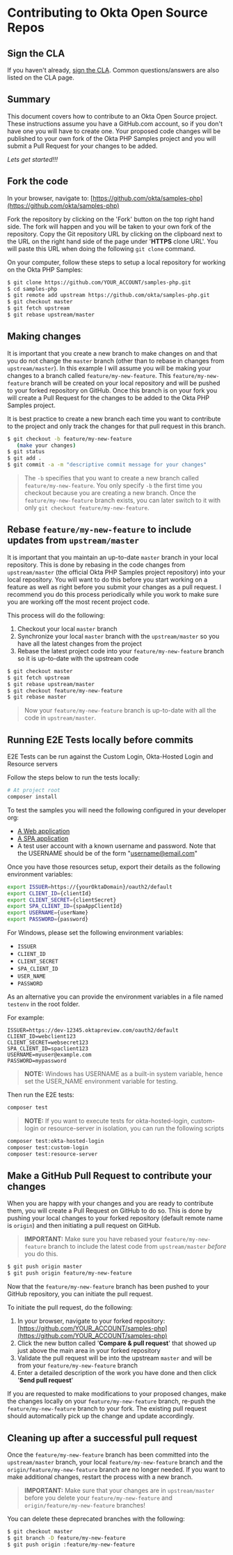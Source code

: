 Contributing to Okta Open Source Repos
======================================

Sign the CLA
------------

If you haven't already, [sign the CLA](https://developer.okta.com/cla/).  Common questions/answers are also listed on the CLA page.

Summary
-------
This document covers how to contribute to an Okta Open Source project. These instructions assume you have a GitHub.com account, so if you don't have one you will have to create one. Your proposed code changes will be published to your own fork of the Okta PHP Samples project and you will submit a Pull Request for your changes to be added.

_Lets get started!!!_


Fork the code
-------------

In your browser, navigate to: [https://github.com/okta/samples-php](https://github.com/okta/samples-php)

Fork the repository by clicking on the 'Fork' button on the top right hand side.  The fork will happen and you will be taken to your own fork of the repository.  Copy the Git repository URL by clicking on the clipboard next to the URL on the right hand side of the page under '**HTTPS** clone URL'.  You will paste this URL when doing the following `git clone` command.

On your computer, follow these steps to setup a local repository for working on the Okta PHP Samples:

``` bash
$ git clone https://github.com/YOUR_ACCOUNT/samples-php.git
$ cd samples-php
$ git remote add upstream https://github.com/okta/samples-php.git
$ git checkout master
$ git fetch upstream
$ git rebase upstream/master
```


Making changes
--------------

It is important that you create a new branch to make changes on and that you do not change the `master` branch (other than to rebase in changes from `upstream/master`).  In this example I will assume you will be making your changes to a branch called `feature/my-new-feature`.  This `feature/my-new-feature` branch will be created on your local repository and will be pushed to your forked repository on GitHub.  Once this branch is on your fork you will create a Pull Request for the changes to be added to the Okta PHP Samples project.

It is best practice to create a new branch each time you want to contribute to the project and only track the changes for that pull request in this branch.

``` bash
$ git checkout -b feature/my-new-feature
   (make your changes)
$ git status
$ git add .
$ git commit -a -m "descriptive commit message for your changes"
```

> The `-b` specifies that you want to create a new branch called `feature/my-new-feature`.  You only specify `-b` the first time you checkout because you are creating a new branch.  Once the `feature/my-new-feature` branch exists, you can later switch to it with only `git checkout feature/my-new-feature`.


Rebase `feature/my-new-feature` to include updates from `upstream/master`
------------------------------------------------------------

It is important that you maintain an up-to-date `master` branch in your local repository.  This is done by rebasing in the code changes from `upstream/master` (the official Okta PHP Samples project repository) into your local repository.  You will want to do this before you start working on a feature as well as right before you submit your changes as a pull request.  I recommend you do this process periodically while you work to make sure you are working off the most recent project code.

This process will do the following:

1. Checkout your local `master` branch
2. Synchronize your local `master` branch with the `upstream/master` so you have all the latest changes from the project
3. Rebase the latest project code into your `feature/my-new-feature` branch so it is up-to-date with the upstream code

``` bash
$ git checkout master
$ git fetch upstream
$ git rebase upstream/master
$ git checkout feature/my-new-feature
$ git rebase master
```

> Now your `feature/my-new-feature` branch is up-to-date with all the code in `upstream/master`.

Running E2E Tests locally before commits
----------------------------------------
E2E Tests can be run against the Custom Login, Okta-Hosted Login and Resource servers

Follow the steps below to run the tests locally:

```bash
# At project root
composer install
```
To test the samples you will need the following configured in your developer org:

* [A Web application](/okta-hosted-login#prerequisites)
* [A SPA application](https://github.com/okta/samples-js-angular/tree/master/okta-hosted-login#prerequisites)
* A test user account with a known username and password. Note that the USERNAME should be of the form "username@email.com"

Once you have those resources setup, export their details as the following environment variables:

```bash
export ISSUER=https://{yourOktaDomain}/oauth2/default
export CLIENT_ID={clientId}
export CLIENT_SECRET={clientSecret}
export SPA_CLIENT_ID={spaAppClientId}
export USERNAME={userName}
export PASSWORD={password}
```

For Windows, please set the following environment variables:
- `ISSUER`
- `CLIENT_ID`
- `CLIENT_SECRET`
- `SPA_CLIENT_ID`
- `USER_NAME`
- `PASSWORD`

As an alternative you can provide the environment variables in a file named `testenv` in the root folder.

For example:

```
ISSUER=https://dev-12345.oktapreview.com/oauth2/default
CLIENT_ID=webclient123
CLIENT_SECRET=websecret123
SPA_CLIENT_ID=spaclient123
USERNAME=myuser@example.com
PASSWORD=mypassword
```

> **NOTE:** Windows has USERNAME as a built-in system variable, hence set the USER_NAME environment variable for testing.

Then run the E2E tests:

```bash
composer test
```

> **NOTE:** If you want to execute tests for okta-hosted-login, custom-login or resource-server in isolation, you can run the following scripts

```bash
composer test:okta-hosted-login
composer test:custom-login
composer test:resource-server
```

Make a GitHub Pull Request to contribute your changes
-----------------------------------------------------

When you are happy with your changes and you are ready to contribute them, you will create a Pull Request on GitHub to do so.  This is done by pushing your local changes to your forked repository (default remote name is `origin`) and then initiating a pull request on GitHub.

> **IMPORTANT:** Make sure you have rebased your `feature/my-new-feature` branch to include the latest code from `upstream/master` _before_ you do this.

``` bash
$ git push origin master
$ git push origin feature/my-new-feature
```

Now that the `feature/my-new-feature` branch has been pushed to your GitHub repository, you can initiate the pull request.

To initiate the pull request, do the following:

1. In your browser, navigate to your forked repository: [https://github.com/YOUR_ACCOUNT/samples-php](https://github.com/YOUR_ACCOUNT/samples-php)
2. Click the new button called '**Compare & pull request**' that showed up just above the main area in your forked repository
3. Validate the pull request will be into the upstream `master` and will be from your `feature/my-new-feature` branch
4. Enter a detailed description of the work you have done and then click '**Send pull request**'

If you are requested to make modifications to your proposed changes, make the changes locally on your `feature/my-new-feature` branch, re-push the `feature/my-new-feature` branch to your fork.  The existing pull request should automatically pick up the change and update accordingly.


Cleaning up after a successful pull request
-------------------------------------------

Once the `feature/my-new-feature` branch has been committed into the `upstream/master` branch, your local `feature/my-new-feature` branch and the `origin/feature/my-new-feature` branch are no longer needed.  If you want to make additional changes, restart the process with a new branch.

> **IMPORTANT:** Make sure that your changes are in `upstream/master` before you delete your `feature/my-new-feature` and `origin/feature/my-new-feature` branches!

You can delete these deprecated branches with the following:

``` bash
$ git checkout master
$ git branch -D feature/my-new-feature
$ git push origin :feature/my-new-feature
```
